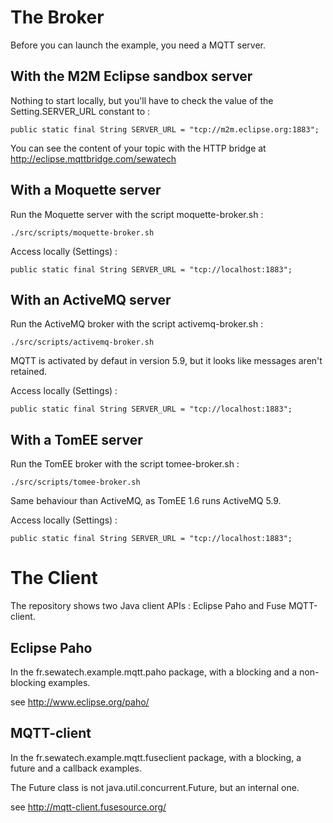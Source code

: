 The Broker
=========

Before you can launch the example, you need a MQTT server.

With the M2M Eclipse sandbox server
-------------

Nothing to start locally, but you'll have to check the value of the Setting.SERVER_URL constant to :

    public static final String SERVER_URL = "tcp://m2m.eclipse.org:1883";

You can see the content of your topic with the HTTP bridge at http://eclipse.mqttbridge.com/sewatech

With a Moquette server
-------------

Run the Moquette server with the script moquette-broker.sh :

    ./src/scripts/moquette-broker.sh

Access locally (Settings) :

    public static final String SERVER_URL = "tcp://localhost:1883";


With an ActiveMQ server
-------------

Run the ActiveMQ broker with the script activemq-broker.sh :

    ./src/scripts/activemq-broker.sh

MQTT is activated by defaut in version 5.9, but it looks like messages aren't retained.

Access locally (Settings) :

    public static final String SERVER_URL = "tcp://localhost:1883";

With a TomEE server
-------------

Run the TomEE broker with the script tomee-broker.sh :

    ./src/scripts/tomee-broker.sh

Same behaviour than ActiveMQ, as TomEE 1.6 runs ActiveMQ 5.9.

Access locally (Settings) :

    public static final String SERVER_URL = "tcp://localhost:1883";

The Client
=========

The repository shows two Java client APIs : Eclipse Paho and Fuse MQTT-client.

Eclipse Paho
-----------

In the fr.sewatech.example.mqtt.paho package, with a blocking and a non-blocking examples.

see http://www.eclipse.org/paho/

MQTT-client
-----------

In the fr.sewatech.example.mqtt.fuseclient package, with a blocking, a future and a callback examples.

The Future class is not java.util.concurrent.Future, but an internal one.

see http://mqtt-client.fusesource.org/
